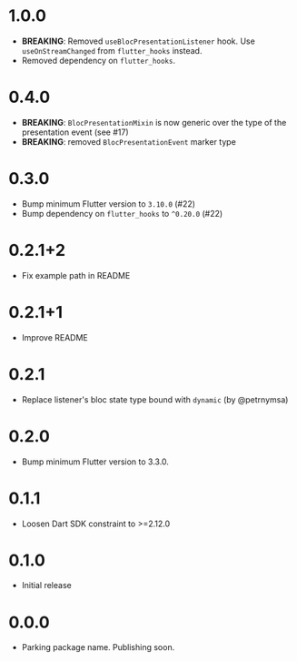 # 1.0.0

- **BREAKING**: Removed `useBlocPresentationListener` hook. Use `useOnStreamChanged` from `flutter_hooks` instead.
- Removed dependency on `flutter_hooks`.

# 0.4.0

- **BREAKING**: `BlocPresentationMixin` is now generic over the type of the presentation event (see #17)
- **BREAKING**: removed `BlocPresentationEvent` marker type

# 0.3.0

- Bump minimum Flutter version to `3.10.0` (#22)
- Bump dependency on `flutter_hooks` to `^0.20.0` (#22)

# 0.2.1+2

- Fix example path in README

# 0.2.1+1

- Improve README

# 0.2.1

- Replace listener's bloc state type bound with `dynamic` (by @petrnymsa)

# 0.2.0

- Bump minimum Flutter version to 3.3.0.

# 0.1.1

- Loosen Dart SDK constraint to >=2.12.0

# 0.1.0

- Initial release

# 0.0.0

- Parking package name. Publishing soon.
